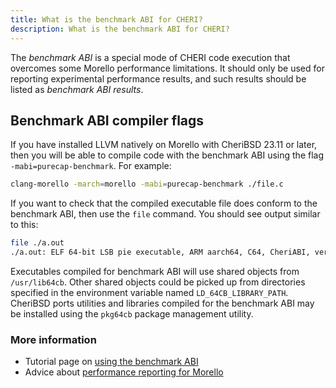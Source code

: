 ```yaml
---
title: What is the benchmark ABI for CHERI?
description: What is the benchmark ABI for CHERI?
---
```


The _benchmark ABI_ is a special mode of CHERI code execution that
overcomes some Morello performance limitations. It should only be used
for reporting experimental performance results, and such results should
be listed as _benchmark ABI results_.

## Benchmark ABI compiler flags

If you have installed LLVM natively on Morello with CheriBSD 23.11 or
later, then you will be able to compile code with the benchmark ABI
using the flag `-mabi=purecap-benchmark`. For example:

```bash
clang-morello -march=morello -mabi=purecap-benchmark ./file.c
```

If you want to check that the compiled executable file does conform to
the benchmark ABI, then use the `file` command. You should see output
similar to this:

```bash
file ./a.out
./a.out: ELF 64-bit LSB pie executable, ARM aarch64, C64, CheriABI, version 1 (SYSV), dynamically linked, interpreter /libexec/ld-elf.so.1, for FreeBSD 14.0 (1400094), FreeBSD-style, pure-capability benchmark ABI, with debug_info, not stripped
```

Executables compiled for benchmark ABI will use shared objects from
`/usr/lib64cb`. Other shared objects could be picked up from directories
specified in the environment variable named `LD_64CB_LIBRARY_PATH`.
CheriBSD ports utilities and libraries compiled for the benchmark ABI
may be installed using the `pkg64cb` package management utility.

### More information

- Tutorial page on [using the benchmark ABI](https://www.cheribsd.org/tutorial/23.11/benchmark/index.html)
- Advice about [performance reporting for Morello](https://ctsrd-cheri.github.io/morello-early-performance-results/)
